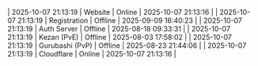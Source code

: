 | 2025-10-07 21:13:19 | Website | Online | 2025-10-07 21:13:16 |
| 2025-10-07 21:13:19 | Registration | Offline | 2025-09-09 16:40:23 |
| 2025-10-07 21:13:19 | Auth Server | Offline | 2025-08-18 09:33:31 |
| 2025-10-07 21:13:19 | Kezan (PvE) | Offline | 2025-08-03 17:58:02 |
| 2025-10-07 21:13:19 | Gurubashi (PvP) | Offline | 2025-08-23 21:44:06 |
| 2025-10-07 21:13:19 | Cloudflare | Online | 2025-10-07 21:13:16 |
